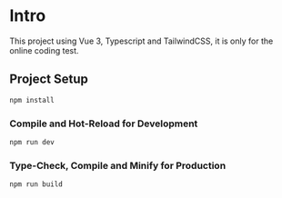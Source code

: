 # Intro
This project using Vue 3, Typescript and TailwindCSS, it is only for the online coding test.

## Project Setup

```sh
npm install
```

### Compile and Hot-Reload for Development

```sh
npm run dev
```

### Type-Check, Compile and Minify for Production

```sh
npm run build
```
